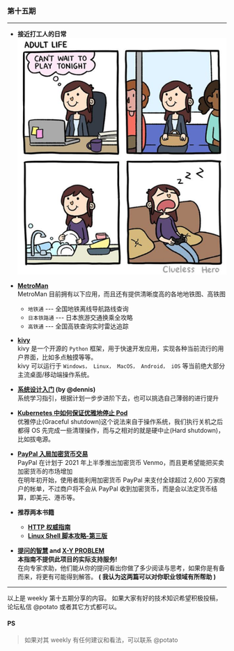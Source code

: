 ### 第十五期
--- 

- **接近打工人的日常**  
![about-life](img/about-life.png)


- **[MetroMan](https://metroman.cn/index.html?lang=zh)**  
MetroMan 目前拥有以下应用，而且还有提供清晰度高的各地地铁图、高铁图 
  - `地铁通` --- 全国地铁离线导航路线查询
  - `日本铁路通` --- 日本旅游交通换乘全攻略
  - `高铁通` --- 全国高铁查询实时雷达追踪

- **[kivy](https://github.com/kivy/kivy)**  
kivy 是一个开源的 `Python` 框架，用于快速开发应用，实现各种当前流行的用户界面，比如多点触摸等等。  
kivy 可以运行于 `Windows， Linux， MacOS， Android， iOS` 等当前绝大部分主流桌面/移动端操作系统。

- **[系统设计入门](https://github.com/donnemartin/system-design-primer/blob/master/README-zh-Hans.md) (by @dennis)**  
系统学习指引，根据计划一步步进阶下去，也可以挑选自己薄弱的进行提升
- **[Kubernetes 中如何保证优雅地停止 Pod](https://aleiwu.com/post/tidb-opeartor-webhook/)**  
优雅停止(Graceful shutdown)这个说法来自于操作系统，我们执行关机之后都得 OS 先完成一些清理操作，而与之相对的就是硬中止(Hard shutdown)，比如拔电源。  

- **[PayPal 入局加密货币交易](https://www.chaindd.com/3425846.html)**  
PayPal 在计划于 2021 年上半季推出加密货币 Venmo，而且更希望能把买卖加密货币的市场增加  
在明年初开始，使用者能利用加密货币 PayPal 来支付全球超过 2,600 万家商户的帐单，不过商户将不会从 PayPal 收到加密货币，而是会以法定货币结算，即美元、港币等。

- **推荐两本书籍**
  - **[HTTP 权威指南](book/HTTP权威指南.mobi)**
  - **[Linux Shell 脚本攻略-第三版](book/Linux%20Shell脚本攻略-第三版.pdf)**

- **[提问的智慧](https://github.com/ryanhanwu/How-To-Ask-Questions-The-Smart-Way/blob/master/README-zh_CN.md) and [X-Y PROBLEM](https://coolshell.cn/articles/10804.html)**  
**本指南不提供此项目的实际支持服务!**   
在向专家求助，他们能从你的提问看出你做了多少阅读与思考，如果你是有备而来，将更有可能得到解答。
**( 我认为这两篇可以对你职业领域有所帮助 )**
  

--- 

以上是 weekly 第十五期分享的内容。
如果大家有好的技术知识希望积极投稿，论坛私信 @potato 或者其它方式都可以。

#### **PS**
>如果对其 weekly 有任何建议和看法，可以联系 @potato